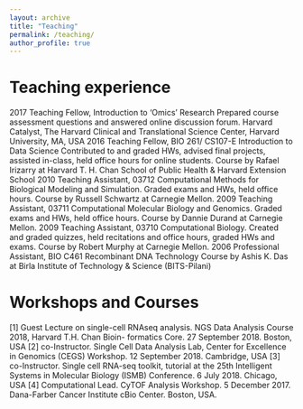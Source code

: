 ```yaml
---
layout: archive
title: "Teaching"
permalink: /teaching/
author_profile: true
---
```


# Teaching experience

2017 Teaching Fellow, Introduction to ‘Omics’ Research
Prepared course assessment questions and answered online discussion forum. Harvard Catalyst, The Harvard Clinical and Translational Science Center, Harvard University, MA, USA
2016 Teaching Fellow, BIO 261/ CS107-E Introduction to Data Science
Contributed to and graded HWs, advised final projects, assisted in-class, held office hours for online students. Course by Rafael Irizarry at Harvard T. H. Chan School of Public Health & Harvard Extension School
2010 Teaching Assistant, 03712 Computational Methods for Biological Modeling and Simulation. Graded exams and HWs, held office hours. Course by Russell Schwartz at Carnegie Mellon.
2009 Teaching Assistant, 03711 Computational Molecular Biology and Genomics.
Graded exams and HWs, held office hours. Course by Dannie Durand at Carnegie Mellon.
2009 Teaching Assistant, 03710 Computational Biology.
Created and graded quizzes, held recitations and office hours, graded HWs and exams. Course by Robert Murphy at Carnegie Mellon.
2006 Professional Assistant, BIO C461 Recombinant DNA Technology
Course by Ashis K. Das at Birla Institute of Technology & Science (BITS-Pilani)

# Workshops and Courses

[1] Guest Lecture on single-cell RNAseq analysis. NGS Data Analysis Course 2018, Harvard T.H. Chan Bioin- formatics Core. 27 September 2018. Boston, USA
[2] co-Instructor. Single Cell Data Analysis Lab, Center for Excellence in Genomics (CEGS) Workshop. 12 September 2018. Cambridge, USA
[3] co-Instructor. Single cell RNA-seq toolkit, tutorial at the 25th Intelligent Systems in Molecular Biology (ISMB) Conference. 6 July 2018. Chicago, USA
[4] Computational Lead. CyTOF Analysis Workshop. 5 December 2017. Dana-Farber Cancer Institute cBio Center. Boston, USA.

